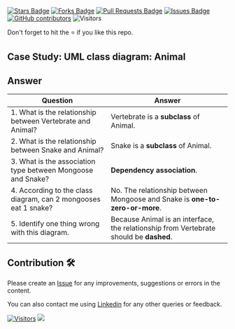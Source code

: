 <a href="https://github.com/drshahizan/software-engineering/stargazers"><img src="https://img.shields.io/github/stars/drshahizan/software-engineering" alt="Stars Badge"/></a>
<a href="https://github.com/drshahizan/software-engineering/network/members"><img src="https://img.shields.io/github/forks/drshahizan/software-engineering" alt="Forks Badge"/></a>
<a href="https://github.com/drshahizan/software-engineering/pulls"><img src="https://img.shields.io/github/issues-pr/drshahizan/software-engineering" alt="Pull Requests Badge"/></a>
<a href="https://github.com/drshahizan/software-engineering"><img src="https://img.shields.io/github/issues/drshahizan/software-engineering" alt="Issues Badge"/></a>
<a href="https://github.com/drshahizan/software-engineering/graphs/contributors"><img alt="GitHub contributors" src="https://img.shields.io/github/contributors/drshahizan/software-engineering?color=2b9348"></a>
![Visitors](https://api.visitorbadge.io/api/visitors?path=https%3A%2F%2Fgithub.com%2Fdrshahizan%2Fsoftware-engineering&labelColor=%23d9e3f0&countColor=%23697689&style=flat)

Don't forget to hit the :star: if you like this repo.

## Case Study: UML class diagram: Animal

## Answer
| Question                                                                                                                    | Answer                                                                                                                                                                                                                                        |
|-----------------------------------------------------------------------------------------------------------------------------|----------------------------------------------------------------------------------------------------------------------------------------------------------------------------------------------------------------------------------------------|
| 1. What is the relationship between Vertebrate and Animal?                                                                   | Vertebrate is a **subclass** of Animal.                                                                                                                                                                                                      |
| 2. What is the relationship between Snake and Animal?                                                                        | Snake is a **subclass** of Animal.                                                                                                                                                                                                           |
| 3. What is the association type between Mongoose and Snake?                                                                  | **Dependency association**.                                                                                                                                                                                                                  |
| 4. According to the class diagram, can 2 mongooses eat 1 snake?                                                             | No. The relationship between Mongoose and Snake is **one-to-zero-or-more**.                                                                                                                                                                  |
| 5. Identify one thing wrong with this diagram.                                                                              | Because Animal is an interface, the relationship from Vertebrate should be **dashed**.                                                                                                                                                      |

## Contribution 🛠️
Please create an [Issue](https://github.com/drshahizan/learn-php/issues) for any improvements, suggestions or errors in the content.

You can also contact me using [Linkedin](https://www.linkedin.com/in/drshahizan/) for any other queries or feedback.

[![Visitors](https://api.visitorbadge.io/api/visitors?path=https%3A%2F%2Fgithub.com%2Fdrshahizan&labelColor=%23697689&countColor=%23555555&style=plastic)](https://visitorbadge.io/status?path=https%3A%2F%2Fgithub.com%2Fdrshahizan)
![](https://hit.yhype.me/github/profile?user_id=81284918)


